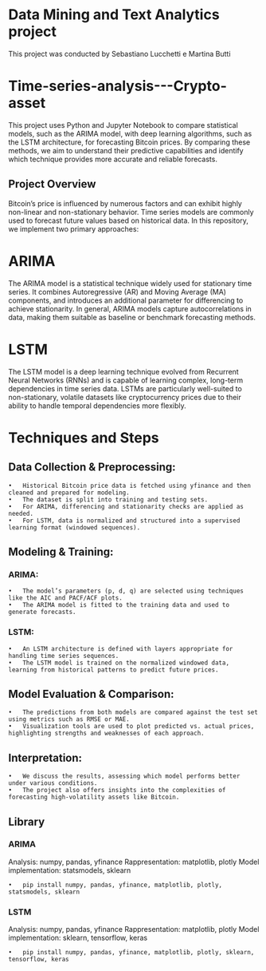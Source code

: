 # Data Mining and Text Analytics project
This project was conducted by Sebastiano Lucchetti e Martina Butti

# Time-series-analysis---Crypto-asset
This project uses Python and Jupyter Notebook to compare statistical models, such as the ARIMA model, with deep learning algorithms, such as the LSTM architecture, for forecasting Bitcoin prices. By comparing these methods, we aim to understand their predictive capabilities and identify which technique provides more accurate and reliable forecasts. 

## Project Overview
Bitcoin’s price is influenced by numerous factors and can exhibit highly non-linear and non-stationary behavior. Time series models are commonly used to forecast future values based on historical data. In this repository, we implement two primary approaches:

# ARIMA 
The ARIMA model is a statistical technique widely used for stationary time series. It combines Autoregressive (AR) and Moving Average (MA) components, and introduces an additional parameter for differencing to achieve stationarity. In general, ARIMA models capture autocorrelations in data, making them suitable as baseline or benchmark forecasting methods.

# LSTM 
The LSTM model is a deep learning technique evolved from Recurrent Neural Networks (RNNs) and is capable of learning complex, long-term dependencies in time series data. LSTMs are particularly well-suited to non-stationary, volatile datasets like cryptocurrency prices due to their ability to handle temporal dependencies more flexibly.



# Techniques and Steps
## Data Collection & Preprocessing:
	•	Historical Bitcoin price data is fetched using yfinance and then cleaned and prepared for modeling.
	•	The dataset is split into training and testing sets.
	•	For ARIMA, differencing and stationarity checks are applied as needed.
	•	For LSTM, data is normalized and structured into a supervised learning format (windowed sequences).

## Modeling & Training:
### ARIMA:
	•	The model’s parameters (p, d, q) are selected using techniques like the AIC and PACF/ACF plots.
	•	The ARIMA model is fitted to the training data and used to generate forecasts.
### LSTM:
	•	An LSTM architecture is defined with layers appropriate for handling time series sequences.
	•	The LSTM model is trained on the normalized windowed data, learning from historical patterns to predict future prices.
	
 ## Model Evaluation & Comparison:
	•	The predictions from both models are compared against the test set using metrics such as RMSE or MAE.
	•	Visualization tools are used to plot predicted vs. actual prices, highlighting strengths and weaknesses of each approach.

## Interpretation:
	•	We discuss the results, assessing which model performs better under various conditions.
	•	The project also offers insights into the complexities of forecasting high-volatility assets like Bitcoin.


## Library
### ARIMA
Analysis: numpy, pandas, yfinance
Rappresentation: matplotlib, plotly 
Model implementation: statsmodels, sklearn
	
 	•	pip install numpy, pandas, yfinance, matplotlib, plotly, statsmodels, sklearn

### LSTM
Analysis: numpy, pandas, yfinance 
Rappresentation: matplotlib, plotly 
Model implementation: sklearn, tensorflow, keras
	
 	•	pip install numpy, pandas, yfinance, matplotlib, plotly, sklearn, tensorflow, keras



